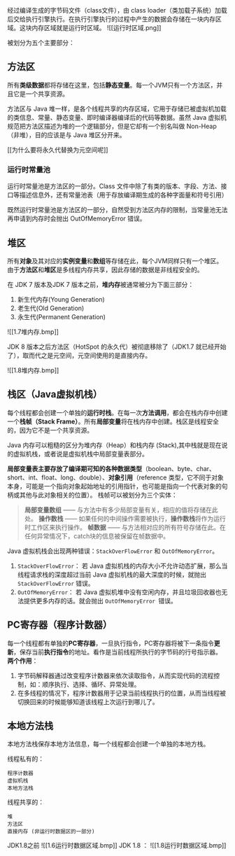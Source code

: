 经过编译生成的字节码文件（class文件），由 class loader（类加载子系统）加载后交给执行引擎执行。在执行引擎执行的过程中产生的数据会存储在一块内存区域。这块内存区域就是运行时区域。
![[运行时区域.png]]

被划分为五个主要部分：
## 方法区
所有**类级数据**都将存储在这里，包括**静态变量**。每一个JVM只有一个方法区，并且它是一个共享资源。

方法区与 Java 堆一样，是各个线程共享的内存区域，它用于存储已被虚拟机加载的类信息、常量、静态变量、即时编译器编译后的代码等数据。虽然 Java 虚拟机规范把方法区描述为堆的一个逻辑部分，但是它却有一个别名叫做 Non-Heap（非堆），目的应该是与 Java 堆区分开来。

[[为什么要将永久代替换为元空间呢]]
### 运行时常量池
运行时常量池是方法区的一部分。Class 文件中除了有类的版本、字段、方法、接口等描述信息外，还有常量池表（用于存放编译期生成的各种字面量和符号引用）

既然运行时常量池是方法区的一部分，自然受到方法区内存的限制，当常量池无法再申请到内存时会抛出 OutOfMemoryError 错误。
## **堆区**
所有**对象**及其对应的**实例变量**和**数组**等存储在此，每个JVM同样只有一个堆区。由于**方法区**和**堆区**是多线程内存共享，因此存储的数据是非线程安全的。


在 JDK 7 版本及JDK 7 版本之前，**堆内存**被通常被分为下面三部分：

1. 新生代内存(Young Generation)
2. 老生代(Old Generation)
3. 永生代(Permanent Generation)

![[1.7堆内存.bmp]]

JDK 8 版本之后方法区（HotSpot 的永久代）被彻底移除了（JDK1.7 就已经开始了），取而代之是元空间，元空间使用的是直接内存。

![[1.8堆内存.bmp]]

## **栈区（Java虚拟机栈）**
每个线程都会创建一个单独的**运行时栈**。在每一次**方法调用**，都会在栈内存中创建一个**栈帧（Stack Frame）**。所有**局部变量**将在栈内存中创建。栈区是线程安全的，因为它不是一个共享资源。

Java 内存可以粗糙的区分为堆内存（Heap）和栈内存 (Stack),其中栈就是现在说的虚拟机栈，或者说是虚拟机栈中局部变量表部分。 

**局部变量表主要存放了编译期可知的各种数据类型**（boolean、byte、char、short、int、float、long、double）、**对象引用**（reference 类型，它不同于对象本身，可能是一个指向对象起始地址的引用指针，也可能是指向一个代表对象的句柄或其他与此对象相关的位置）。
栈帧可以被划分为三个实体：

>**局部变量数组** —— 与方法中有多少局部变量有关，相应的值将存储在此处。
>**操作数栈** —— 如果任何的中间操作需要被执行，**操作数栈**将作为运行时工作区来执行操作。
>**帧数据** —— 与方法相对应的所有符号存储在此。在任何异常情况下，catch块的信息被保留在帧数据中。


Java 虚拟机栈会出现两种错误：`StackOverFlowError` 和 `OutOfMemoryError`。
1. `StackOverFlowError`： 若 Java 虚拟机栈的内存大小不允许动态扩展，那么当线程请求栈的深度超过当前 Java 虚拟机栈的最大深度的时候，就抛出 `StackOverFlowError` 错误。
2. `OutOfMemoryError`： 若 Java 虚拟机堆中没有空闲内存，并且垃圾回收器也无法提供更多内存的话。就会抛出 `OutOfMemoryError `错误。
## **PC寄存器（程序计数器）**
每一个线程都有单独的**PC寄存器**，一旦执行指令，PC寄存器将被下一条指令**更新**，保存当前**执行指令**的地址。看作是当前线程所执行的字节码的行号指示器。
**两个作用**：
1. 字节码解释器通过改变程序计数器来依次读取指令，从而实现代码的流程控制，如：顺序执行、选择、循环、异常处理。
2. 在多线程的情况下，程序计数器用于记录当前线程执行的位置，从而当线程被切换回来的时候能够知道该线程上次运行到哪儿了。
## **本地方法栈**
本地方法栈保存本地方法信息，每一个线程都会创建一个单独的本地方栈。

线程私有的：

    程序计数器
    虚拟机栈
    本地方法栈

线程共享的：

    堆
    方法区
    直接内存 (非运行时数据区的一部分)
JDK1.8之前
![[1.6运行时数据区域.bmp]]
JDK 1.8 ：
![[1.8运行时数据区域.bmp]]
